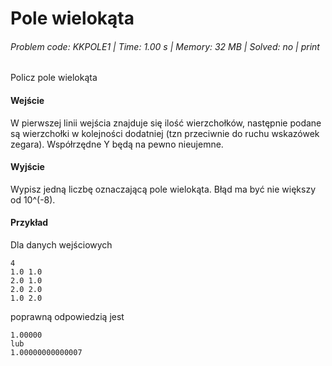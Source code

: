 # Pole wielokąta
###### Problem code: KKPOLE1 \| Time: 1.00 s \| Memory: 32 MB \| Solved: no \| print

Policz pole wielokąta

#### Wejście
W pierwszej linii wejścia znajduje się ilość wierzchołków, następnie podane są wierzchołki w kolejności dodatniej (tzn przeciwnie do ruchu wskazówek zegara). Współrzędne Y będą na pewno nieujemne.

#### Wyjście
Wypisz jedną liczbę oznaczającą pole wielokąta. Błąd ma być nie większy od 10^(-8).

#### Przykład
Dla danych wejściowych

```
4
1.0 1.0
2.0 1.0
2.0 2.0
1.0 2.0

```
poprawną odpowiedzią jest
```
1.00000
lub
1.00000000000007
```
